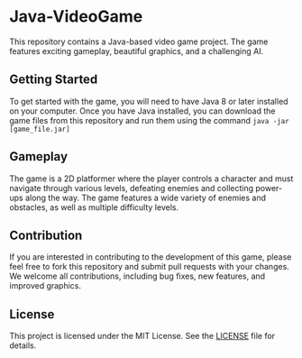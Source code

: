 # Java-VideoGame

This repository contains a Java-based video game project. The game features exciting gameplay, beautiful graphics, and a challenging AI.

## Getting Started

To get started with the game, you will need to have Java 8 or later installed on your computer. Once you have Java installed, you can download the game files from this repository and run them using the command `java -jar [game_file.jar]`

## Gameplay

The game is a 2D platformer where the player controls a character and must navigate through various levels, defeating enemies and collecting power-ups along the way. The game features a wide variety of enemies and obstacles, as well as multiple difficulty levels.

## Contribution

If you are interested in contributing to the development of this game, please feel free to fork this repository and submit pull requests with your changes. We welcome all contributions, including bug fixes, new features, and improved graphics.

## License

This project is licensed under the MIT License. See the [LICENSE](LICENSE) file for details.
